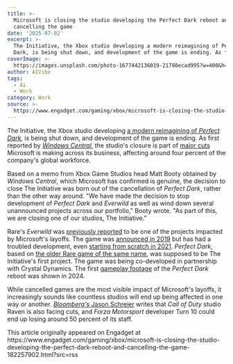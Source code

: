 ```yaml
---
title: >-
  Microsoft is closing the studio developing the Perfect Dark reboot and
  cancelling the game
date: '2025-07-02'
excerpt: >-
  The Initiative, the Xbox studio developing a modern reimagining of Perfect
  Dark, is being shut down, and development of the game is ending. As first r...
coverImage: >-
  https://images.unsplash.com/photo-1677442136019-21780ecad995?w=400&h=200&fit=crop&auto=format
author: AIVibe
tags:
  - Ai
  - Work
category: Work
source: >-
  https://www.engadget.com/gaming/xbox/microsoft-is-closing-the-studio-developing-the-perfect-dark-reboot-and-cancelling-the-game-182257902.html?src=rss
---
```

<p>The Initiative, the Xbox studio developing <a data-i13n="elm:context_link;elmt:doNotAffiliate;cpos:1;pos:1" class="no-affiliate-link" href="https://www.engadget.com/perfect-dark-reboot-trailer-shows-joanna-dark-hunting-bad-guys-in-a-near-future-cairo-180150819.html">a modern reimagining of <em>Perfect Dark</em></a><em>, </em>is being shut down, and development of the game is ending. As first reported by <a data-i13n="elm:context_link;elmt:doNotAffiliate;cpos:2;pos:1" class="no-affiliate-link" href="https://www.windowscentral.com/gaming/xbox/microsoft-is-closing-down-xbox-studio-the-initiative"><em>Windows Central,</em></a> the studio's closure is part of <a data-i13n="elm:context_link;elmt:doNotAffiliate;cpos:3;pos:1" class="no-affiliate-link" href="https://www.engadget.com/gaming/xbox/microsoft-gaming-division-suffers-further-layoffs-142430386.html">major cuts</a> Microsoft is making across its business, affecting around four percent of the company's global workforce.</p>
<p>Based on a memo from Xbox Game Studios head Matt Booty obtained by <em>Windows Central</em>, which Microsoft has confirmed is genuine, the decision to close The Initiative was born out of the cancellation of <em>Perfect Dark</em>, rather than the other way around. "We have made the decision to stop development of <em>Perfect Dark</em> and <em>Everwild</em> as well as wind down several unannounced projects across our portfolio," Booty wrote. "As part of this, we are closing one of our studios, The Initiative."</p>
<span id="end-legacy-contents"></span><p>Rare's <em>Everwild </em>was <a data-i13n="elm:context_link;elmt:doNotAffiliate;cpos:4;pos:1" class="no-affiliate-link" href="https://www.engadget.com/gaming/everwild-has-reportedly-been-cancelled-amid-xbox-layoffs-162200526.html">previously reported</a> to be one of the projects impacted by Microsoft's layoffs. The game was <a data-i13n="elm:context_link;elmt:doNotAffiliate;cpos:5;pos:1" class="no-affiliate-link" href="https://www.engadget.com/2019-11-14-rare-everwild-xbox.html">announced in 2019</a> but has had a troubled development, even <a data-i13n="elm:context_link;elmt:doNotAffiliate;cpos:6;pos:1" class="no-affiliate-link" href="https://www.videogameschronicle.com/news/why-wasnt-everwild-at-e3-its-been-completely-rebooted/">starting from scratch in 2021</a>. <em>Perfect Dark</em>, based on <a data-i13n="elm:context_link;elmt:doNotAffiliate;cpos:7;pos:1" class="no-affiliate-link" href="https://en.wikipedia.org/wiki/Perfect_Dark#Reboot">the older Rare game of the same name</a>, was supposed to be The Initiative's first project. The game was being co-developed in partnership with Crystal Dynamics. The first <a data-i13n="elm:context_link;elmt:doNotAffiliate;cpos:8;pos:1" class="no-affiliate-link" href="https://www.youtube.com/watch?v=ofUi9DR9sc4">gameplay footage</a> of the <em>Perfect Dark </em>reboot was shown in 2024.</p>
<p>While cancelled games are the most visible impact of Microsoft's layoffs, it increasingly sounds like countless studios will end up being affected in one way or another. <a data-i13n="elm:context_link;elmt:doNotAffiliate;cpos:9;pos:1" class="no-affiliate-link" href="https://bsky.app/profile/jasonschreier.bsky.social/post/3lsynuplq222l"><em>Bloomberg's </em>Jason Schreier</a> writes that <em>Call of Duty</em> studio Raven is also facing cuts, and <em>Forza Motorsport</em> developer Turn 10 could end up losing around 50 percent of its staff.</p>This article originally appeared on Engadget at https://www.engadget.com/gaming/xbox/microsoft-is-closing-the-studio-developing-the-perfect-dark-reboot-and-cancelling-the-game-182257902.html?src=rss
